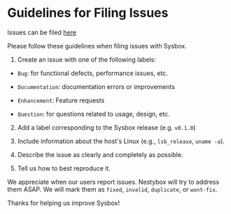 Guidelines for Filing Issues
============================

Issues can be filed [here](https://github.com/nestybox/sysbox-external/issues)

Please follow these guidelines when filing issues with Sysbox.

1) Create an issue with one of the following labels:

* `Bug`: for functional defects, performance issues, etc.

* `Documentation`: documentation errors or improvements

* `Enhancement`: Feature requests

* `Question`: for questions related to usage, design, etc.


2) Add a label corresponding to the Sysbox release (e.g. `v0.1.0`)

3) Include information about the host's Linux (e.g., `lsb_release`, `uname -a`).

4) Describe the issue as clearly and completely as possible.

5) Tell us how to best reproduce it.

We appreciate when our users report issues. Nestybox will try to
address them ASAP. We will mark them as `fixed`, `invalid`,
`duplicate`, or `wont-fix`.

Thanks for helping us improve Sysbox!
